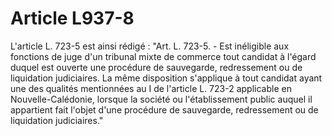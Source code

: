 # Article L937-8

L'article L. 723-5 est ainsi rédigé :   "Art. L. 723-5. - Est inéligible aux fonctions de juge d'un tribunal mixte de commerce tout candidat à l'égard duquel est ouverte une procédure de sauvegarde, redressement ou de liquidation judiciaires. La même disposition s'applique à tout candidat ayant une des qualités mentionnées au I de l'article L. 723-2 applicable en Nouvelle-Calédonie, lorsque la société ou l'établissement public auquel il appartient fait l'objet d'une procédure de sauvegarde, redressement ou de liquidation judiciaires."
